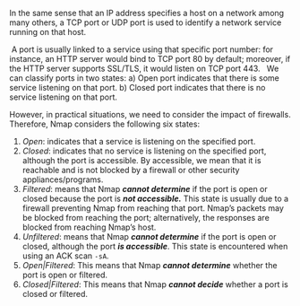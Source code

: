 In the same sense that an IP address specifies a host on a network among many others, a TCP port or UDP port is used to identify a network service running on that host.

 A port is usually linked to a service using that specific port number: for instance, an HTTP server would bind to TCP port 80 by default; moreover, if the HTTP server supports SSL/TLS, it would listen on TCP port 443.
 
We can classify ports in two states:
	a) Open port indicates that there is some service listening on that port.
	b) Closed port indicates that there is no service listening on that port.

However, in practical situations, we need to consider the impact of firewalls. Therefore, Nmap considers the following six states:
1. *Open*: indicates that a service is listening on the specified port.
2. *Closed*: indicates that no service is listening on the specified port, although the port is accessible. By accessible, we mean that it is reachable and is not blocked by a firewall or other security appliances/programs.
3. *Filtered*: means that Nmap ***cannot determine*** if the port is open or closed because the port is ***not accessible.*** This state is usually due to a firewall preventing Nmap from reaching that port. Nmap’s packets may be blocked from reaching the port; alternatively, the responses are blocked from reaching Nmap’s host.
4. *Unfiltered*: means that Nmap ***cannot determine*** if the port is open or closed, although the port ***is accessible***. This state is encountered when using an ACK scan `-sA`.
5. *Open|Filtered*: This means that Nmap ***cannot determine*** whether the port is open or filtered.
6. *Closed|Filtered*: This means that Nmap ***cannot decide*** whether a port is closed or filtered.